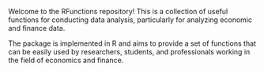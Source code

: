 Welcome to the RFunctions repository! This is a collection of useful functions for conducting data analysis, particularly for analyzing economic and finance data.

The package is implemented in R and aims to provide a set of functions that can be easily used by researchers, students, and professionals working in the field of economics and finance.
